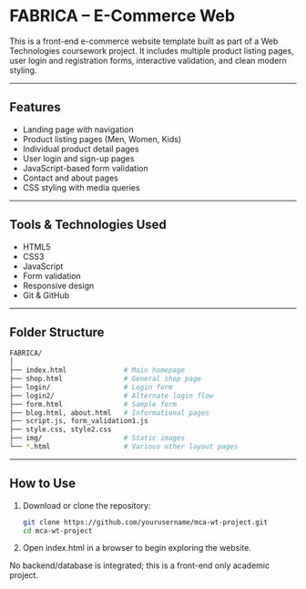 # FABRICA – E-Commerce Web 

This is a front-end e-commerce website template built as part of a Web Technologies coursework project. It includes multiple product listing pages, user login and registration forms, interactive validation, and clean modern styling.

---

## Features

- Landing page with navigation
- Product listing pages (Men, Women, Kids)
- Individual product detail pages
- User login and sign-up pages
- JavaScript-based form validation
- Contact and about pages
- CSS styling with media queries

---

## Tools & Technologies Used

- HTML5
- CSS3
- JavaScript
- Form validation
- Responsive design
- Git & GitHub

---

## Folder Structure

```bash
FABRICA/
│
├── index.html              # Main homepage
├── shop.html               # General shop page
├── login/                  # Login form
├── login2/                 # Alternate login flow
├── form.html               # Sample form
├── blog.html, about.html   # Informational pages
├── script.js, form_validation1.js
├── style.css, style2.css
├── img/                    # Static images
└── *.html                  # Various other layout pages
```

---

##  How to Use

1. Download or clone the repository:
   ```bash
   git clone https://github.com/yourusername/mca-wt-project.git
   cd mca-wt-project
2. Open index.html in a browser to begin exploring the website.

No backend/database is integrated; this is a front-end only academic project.